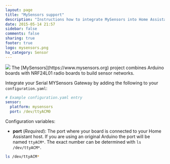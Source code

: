 ```yaml
---
layout: page
title: "MySensors support"
description: "Instructions how to integrate MySensors into Home Assistant."
date: 2015-05-14 21:57
sidebar: false
comments: false
sharing: true
footer: true
logo: mysensors.png
ha_category: Sensor
---
```


<img src='/images/supported_brands/mysensors.png' class='brand pull-right' />
The [MySensors](https://www.mysensors.org) project combines Arduino boards with NRF24L01 radio boards to build sensor networks.

Integrate your Serial MYSensors Gateway by adding the following to your `configuration.yaml`:

```yaml
# Example configuration.yaml entry
sensor:
  platform: mysensors
  port: /dev/ttyACM0
```

Configuration variables:

- **port** (*Required*): The port where your board is connected to your Home Assistant host. If you are using an original Arduino the port will be named `ttyACM*`. The exact number can be determined with `ls /dev/ttyACM*`.

```bash
ls /dev/ttyACM*
```
